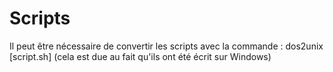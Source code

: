 # Scripts

Il peut être nécessaire de convertir les scripts avec la commande : dos2unix [script.sh]
(cela est due au fait qu'ils ont été écrit sur Windows)
